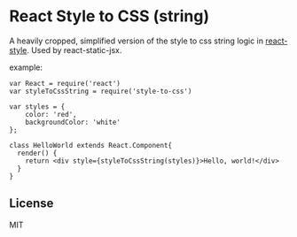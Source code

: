 # React Style to CSS (string)
A heavily cropped, simplified version of the style to css string logic in [react-style][]. Used by react-static-jsx.

example:

    var React = require('react')
    var styleToCssString = require('style-to-css')

    var styles = {
        color: 'red',
        backgroundColor: 'white'
    };

    class HelloWorld extends React.Component{
      render() {
        return <div style={styleToCssString(styles)}>Hello, world!</div>
      }
    }

License
---
MIT

[react-style]: https://github.com/js-next/react-style
